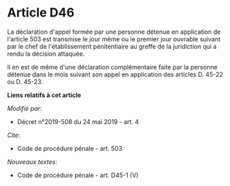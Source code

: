 # Article D46

La déclaration d'appel formée par une personne détenue en application de l'article 503 est transmise le jour même ou le
premier jour ouvrable suivant par le chef de l'établissement pénitentiaire au greffe de la juridiction qui a rendu la
décision attaquée. 

Il en est de même d'une déclaration complémentaire faite par la personne détenue dans le mois suivant son appel en
application des articles D. 45-22 ou D. 45-23.

**Liens relatifs à cet article**

_Modifié par_:

  - Décret n°2019-508 du 24 mai 2019 - art. 4

_Cite_:

  - Code de procédure pénale - art. 503

_Nouveaux textes_:

  - Code de procédure pénale - art. D45-1 (V)
